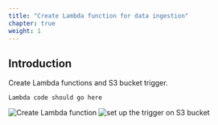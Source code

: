 ```yaml
---
title: "Create Lambda function for data ingestion"
chapter: true
weight: 1 
---
```


## Introduction
Create Lambda functions and S3 bucket trigger.

``
Lambda code should go here
``

![Create Lambda function](/images/moduleSix/Lambda_S3toSearch.png)
![set up the trigger on S3 bucket](/images/moduleSix/S3BucketTrigger.png)

